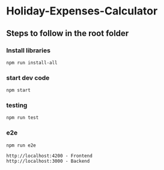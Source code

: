 # Holiday-Expenses-Calculator

## Steps to follow in the root folder

### Install libraries
```
npm run install-all
``` 

### start dev code
```
npm start
``` 

### testing
```
npm run test
``` 

### e2e
```
npm run e2e
``` 

```
http://localhost:4200 - Frontend
http://localhost:3000 - Backend
```